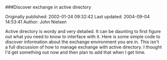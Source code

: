 ###Discover exchange in active directory

Originally published: 2002-01-24 09:32:42
Last updated: 2004-09-04 14:53:41
Author: John Nielsen

Active directory is wordy and very detailed. It can be daunting to first figure out what you need to know to interface with it. Here is some simple code to discover information about the exchange environment you are in. This isn't a full discussion of how to manage exchange with active directory. I thought I'd get something out now and then plan to add that when I get time.